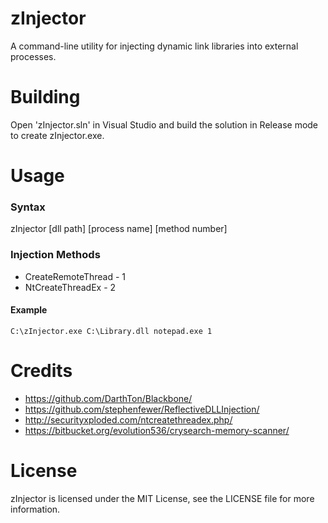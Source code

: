 # zInjector
A command-line utility for injecting dynamic link libraries into external processes.

# Building
Open 'zInjector.sln' in Visual Studio and build the solution in Release mode to create zInjector.exe.

# Usage

### Syntax
zInjector [dll path] [process name] [method number]

### Injection Methods
- CreateRemoteThread - 1
- NtCreateThreadEx - 2

#### Example
```
C:\zInjector.exe C:\Library.dll notepad.exe 1
```

# Credits
- https://github.com/DarthTon/Blackbone/
- https://github.com/stephenfewer/ReflectiveDLLInjection/
- http://securityxploded.com/ntcreatethreadex.php/
- https://bitbucket.org/evolution536/crysearch-memory-scanner/

# License
zInjector is licensed under the MIT License, see the LICENSE file for more information.
